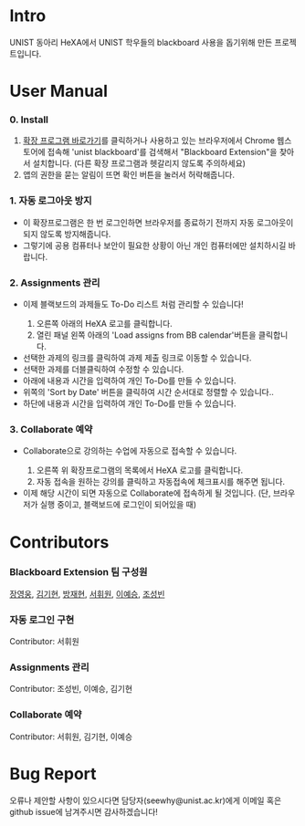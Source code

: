 # Intro
<p>UNIST 동아리 HeXA에서 UNIST 학우들의 blackboard 사용을 돕기위해 만든 프로젝트입니다.</p>

# User Manual
### 0. Install

<ol>
<li><a href="https://chrome.google.com/webstore/detail/blackboard-extension/jmpahnilngodlgeccikomdkldbmphfhp/related?hl=ko">확장 프로그램 바로가기</a>를 클릭하거나 사용하고 있는 브라우저에서 Chrome 웹스토어에 접속해 'unist blackboard'를 검색해서 "Blackboard Extension"을 찾아서 설치합니다. (다른 확장 프로그램과 헷갈리지 않도록 주의하세요)</li>
<li>앱의 권한을 묻는 알림이 뜨면 확인 버튼을 눌러서 허락해줍니다.</li>
</ol>

### 1. 자동 로그아웃 방지
<ul>
  <li>이 확장프로그램은 한 번 로그인하면 브라우저를 종료하기 전까지 자동 로그아웃이 되지 않도록 방지해줍니다.</li>
  <li>그렇기에 공용 컴퓨터나 보안이 필요한 상황이 아닌 개인 컴퓨터에만 설치하시길 바랍니다.</li>
</ul>

### 2. Assignments 관리
<ul>
<li>이제 블랙보드의 과제들도 To-Do 리스트 처럼 관리할 수 있습니다!</li>
<ol>
  <li>오른쪽 아래의 HeXA 로고를 클릭합니다.</li>
  <li>열린 패널 왼쪽 아래의 'Load assigns from BB calendar'버튼을 클릭합니다.</li>
</ol>
<li>선택한 과제의 링크를 클릭하여 과제 제출 링크로 이동할 수 있습니다.</li>
<li>선택한 과제를 더블클릭하여 수정할 수 있습니다.</li>
<li>아래에 내용과 시간을 입력하여 개인 To-Do를 만들 수 있습니다.</li>
<li>위쪽의 'Sort by Date' 버튼을 클릭하여 시간 순서대로 정렬할 수 있습니다..</li>
<li>하단에 내용과 시간을 입력하여 개인 To-Do를 만들 수 있습니다.</li>
</ul>

### 3. Collaborate 예약
<ul>
<li>Collaborate으로 강의하는 수업에 자동으로 접속할 수 있습니다.</li>
<ol>
  <li>오른쪽 위 확장프로그램의 목록에서 HeXA 로고를 클릭합니다.</li>
  <li>자동 접속을 원하는 강의를 클릭하고 자동접속에 체크표시를 해주면 됩니다.</li>
</ol>
<li>이제 해당 시간이 되면 자동으로 Collaborate에 접속하게 될 것입니다. (단, 브라우저가 실행 중이고, 블랙보드에 로그인이 되어있을 때)</li>
</ul>

# Contributors
### Blackboard Extension 팀 구성원
<p><a href="https://github.com/See-Y">장영웅</a>, <a href="https://github.com/shfd27">김기현</a>, <a href="https://github.com/calculus0129">방재현</a>, <a href="https://github.com/123wwwa">서휘원</a>, <a href="https://github.com/hikari0102">이예승</a>, <a href="https://github.com/bini-Bin">조성빈</a></p>

### 자동 로그인 구현
<p>Contributor: 서휘원</p>

### Assignments 관리
<p>Contributor: 조성빈, 이예승, 김기현</p>

### Collaborate 예약
<p>Contributor: 서휘원, 김기현, 이예승</p>

<!--Contributor에서 이름이 가장 앞에 있는 사람이 가장 많은 기여를 했습니다-->

# Bug Report
<p>오류나 제안할 사항이 있으시다면 담당자(seewhy@unist.ac.kr)에게 이메일 혹은 github issue에 남겨주시면 감사하겠습니다!</p>
